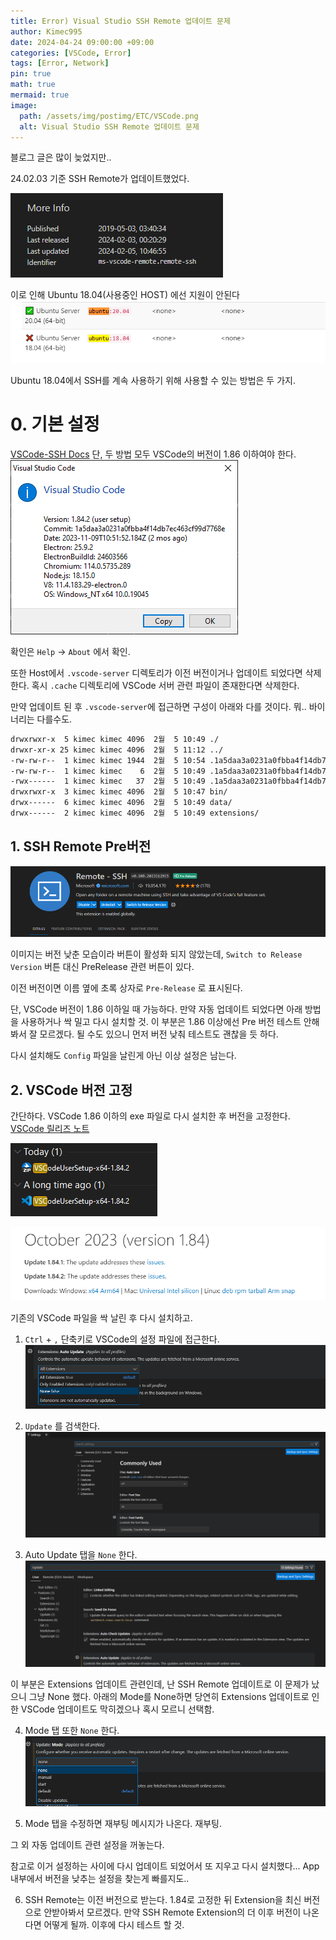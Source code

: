 ```yaml
---
title: Error) Visual Studio SSH Remote 업데이트 문제
author: Kimec995
date: 2024-04-24 09:00:00 +09:00
categories: [VSCode, Error]
tags: [Error, Network]
pin: true
math: true
mermaid: true
image: 
  path: /assets/img/postimg/ETC/VSCode.png
  alt: Visual Studio SSH Remote 업데이트 문제
---
```

블로그 글은 많이 늦었지만..

24.02.03 기준 SSH Remote가 업데이트했었다.

![image.png](\assets\img\postimg\ETC\VSCODE_SSH_Err_01.png)

이로 인해 Ubuntu 18.04(사용중인 HOST) 에선 지원이 안된다
![image.png](\assets\img\postimg\ETC\VSCODE_SSH_Err_02.png)

Ubuntu 18.04에서 SSH를 계속 사용하기 위해 사용할 수 있는 방법은 두 가지.

# 0. 기본 설정
[VSCode-SSH Docs](https://code.visualstudio.com/docs/remote/ssh)
단, 두 방법 모두 VSCode의 버전이 1.86 이하여야 한다.
![image.png](\assets\img\postimg\ETC\VSCODE_SSH_Err_03.png)

확인은 `Help` -> `About` 에서 확인.

또한 Host에서 `.vscode-server` 디렉토리가 이전 버전이거나 업데이트 되었다면 삭제한다.
혹시 `.cache` 디렉토리에 VSCode 서버 관련 파일이 존재한다면 삭제한다.

만약 업데이트 된 후 `.vscode-server`에 접근하면 구성이 아래와 다를 것이다. 뭐.. 바이너리는 다를수도.
```bash
drwxrwxr-x  5 kimec kimec 4096  2월  5 10:49 ./
drwxr-xr-x 25 kimec kimec 4096  2월  5 11:12 ../
-rw-rw-r--  1 kimec kimec 1944  2월  5 10:54 .1a5daa3a0231a0fbba4f14db7ec463cf99d7768e.log
-rw-rw-r--  1 kimec kimec    6  2월  5 10:49 .1a5daa3a0231a0fbba4f14db7ec463cf99d7768e.pid
-rwx------  1 kimec kimec   37  2월  5 10:49 .1a5daa3a0231a0fbba4f14db7ec463cf99d7768e.token*
drwxrwxr-x  3 kimec kimec 4096  2월  5 10:47 bin/
drwx------  6 kimec kimec 4096  2월  5 10:49 data/
drwx------  2 kimec kimec 4096  2월  5 10:49 extensions/
```
## 1. SSH Remote Pre버전
![image.png](\assets\img\postimg\ETC\VSCODE_SSH_Err_04.png)

이미지는 버전 낮춘 모습이라 버튼이 활성화 되지 않았는데, `Switch to Release Version` 버튼 대신 PreRelease 관련 버튼이 있다.

이전 버전이면 이름 옆에 초록 상자로 `Pre-Release` 로 표시된다.

단, VSCode 버전이 1.86 이하일 때 가능하다.
만약 자동 업데이트 되었다면 아래 방법을 사용하거나 싹 밀고 다시 설치할 것.
이 부분은 1.86 이상에선 Pre 버전 테스트 안해봐서 잘 모르겠다. 될 수도 있으니 먼저 버전 낮춰 테스트도 괜찮을 듯 하다.

다시 설치해도 `Config` 파일을 날린게 아닌 이상 설정은 남는다.

## 2. VSCode 버전 고정
간단하다.
VSCode 1.86 이하의 exe 파일로 다시 설치한 후 버전을 고정한다.
[VSCode 릴리즈 노트](https://code.visualstudio.com/updates/v1_86)

![image.png](\assets\img\postimg\ETC\VSCODE_SSH_Err_05.png)

![image.png](\assets\img\postimg\ETC\VSCODE_SSH_Err_06.png)

기존의 VSCode 파일을 싹 날린 후 다시 설치하고.

1.  `Ctrl` + `,` 단축키로 VSCode의 설정 파일에 접근한다.
![image.png](\assets\img\postimg\ETC\VSCODE_SSH_Err_07.png)

2. `Update` 를 검색한다.
![image.png](\assets\img\postimg\ETC\VSCODE_SSH_Err_08.png)

3. Auto Update 탭을 `None` 한다.
![image.png](\assets\img\postimg\ETC\VSCODE_SSH_Err_09.png)

이 부분은 Extensions 업데이트 관련인데, 난 SSH Remote 업데이트로 이 문제가 났으니 그냥 None 했다. 아래의 Mode를 None하면 당연히 Extensions 업데이트로 인한 VSCode 업데이트도 막히겠으나 혹시 모르니 선택함.

4. Mode 탭 또한 `None` 한다.
![image.png](\assets\img\postimg\ETC\VSCODE_SSH_Err_10.png)

5. Mode 탭을 수정하면 재부팅 메시지가 나온다. 재부팅.

그 외 자동 업데이트 관련 설정을 꺼놓는다.

참고로 이거 설정하는 사이에 다시 업데이트 되었어서 또 지우고 다시 설치했다... App 내부에서 버전을 낮추는 설정을 찾는게 빠를지도..

6. SSH Remote는 이전 버전으로 받는다.
1.84로 고정한 뒤 Extension을 최신 버전으로 안받아봐서 모르겠다. 
만약 SSH Remote Extension의 더 이후 버전이 나온다면 어떻게 될까. 이후에 다시 테스트 할 것.